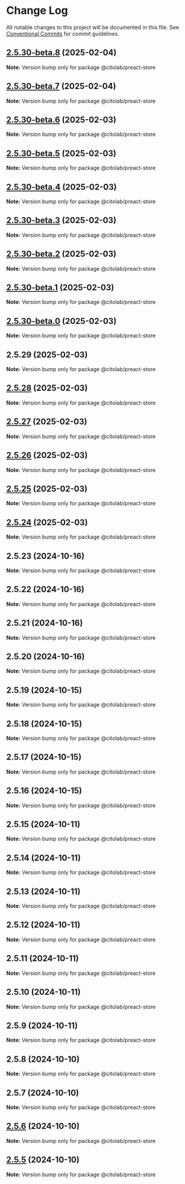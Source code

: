 # Change Log

All notable changes to this project will be documented in this file.
See [Conventional Commits](https://conventionalcommits.org) for commit guidelines.

## [2.5.30-beta.8](https://github.com/Citolab/tspci/compare/v2.5.30-beta.7...v2.5.30-beta.8) (2025-02-04)

**Note:** Version bump only for package @citolab/preact-store





## [2.5.30-beta.7](https://github.com/Citolab/tspci/compare/v2.5.30-beta.6...v2.5.30-beta.7) (2025-02-04)

**Note:** Version bump only for package @citolab/preact-store





## [2.5.30-beta.6](https://github.com/Citolab/tspci/compare/v2.5.30-beta.5...v2.5.30-beta.6) (2025-02-03)

**Note:** Version bump only for package @citolab/preact-store





## [2.5.30-beta.5](https://github.com/Citolab/tspci/compare/v2.5.30-beta.4...v2.5.30-beta.5) (2025-02-03)

**Note:** Version bump only for package @citolab/preact-store





## [2.5.30-beta.4](https://github.com/Citolab/tspci/compare/v2.5.30-beta.3...v2.5.30-beta.4) (2025-02-03)

**Note:** Version bump only for package @citolab/preact-store





## [2.5.30-beta.3](https://github.com/Citolab/tspci/compare/v2.5.30-beta.2...v2.5.30-beta.3) (2025-02-03)

**Note:** Version bump only for package @citolab/preact-store





## [2.5.30-beta.2](https://github.com/Citolab/tspci/compare/v2.5.30-beta.1...v2.5.30-beta.2) (2025-02-03)

**Note:** Version bump only for package @citolab/preact-store





## [2.5.30-beta.1](https://github.com/Citolab/tspci/compare/v2.5.30-beta.0...v2.5.30-beta.1) (2025-02-03)

**Note:** Version bump only for package @citolab/preact-store





## [2.5.30-beta.0](https://github.com/Citolab/tspci/compare/v2.5.29...v2.5.30-beta.0) (2025-02-03)

**Note:** Version bump only for package @citolab/preact-store





## 2.5.29 (2025-02-03)

**Note:** Version bump only for package @citolab/preact-store





## [2.5.28](https://github.com/Citolab/tspci/compare/v2.5.27...v2.5.28) (2025-02-03)

**Note:** Version bump only for package @citolab/preact-store





## [2.5.27](https://github.com/Citolab/tspci/compare/v2.5.26...v2.5.27) (2025-02-03)

**Note:** Version bump only for package @citolab/preact-store





## [2.5.26](https://github.com/Citolab/tspci/compare/v2.5.25...v2.5.26) (2025-02-03)

**Note:** Version bump only for package @citolab/preact-store





## [2.5.25](https://github.com/Citolab/tspci/compare/v2.5.24...v2.5.25) (2025-02-03)

**Note:** Version bump only for package @citolab/preact-store





## [2.5.24](https://github.com/Citolab/tspci/compare/v2.5.23...v2.5.24) (2025-02-03)

**Note:** Version bump only for package @citolab/preact-store





## 2.5.23 (2024-10-16)

**Note:** Version bump only for package @citolab/preact-store





## 2.5.22 (2024-10-16)

**Note:** Version bump only for package @citolab/preact-store





## 2.5.21 (2024-10-16)

**Note:** Version bump only for package @citolab/preact-store





## 2.5.20 (2024-10-16)

**Note:** Version bump only for package @citolab/preact-store





## 2.5.19 (2024-10-15)

**Note:** Version bump only for package @citolab/preact-store





## 2.5.18 (2024-10-15)

**Note:** Version bump only for package @citolab/preact-store





## 2.5.17 (2024-10-15)

**Note:** Version bump only for package @citolab/preact-store





## 2.5.16 (2024-10-15)

**Note:** Version bump only for package @citolab/preact-store





## 2.5.15 (2024-10-11)

**Note:** Version bump only for package @citolab/preact-store





## 2.5.14 (2024-10-11)

**Note:** Version bump only for package @citolab/preact-store





## 2.5.13 (2024-10-11)

**Note:** Version bump only for package @citolab/preact-store





## 2.5.12 (2024-10-11)

**Note:** Version bump only for package @citolab/preact-store





## 2.5.11 (2024-10-11)

**Note:** Version bump only for package @citolab/preact-store





## 2.5.10 (2024-10-11)

**Note:** Version bump only for package @citolab/preact-store





## 2.5.9 (2024-10-11)

**Note:** Version bump only for package @citolab/preact-store





## 2.5.8 (2024-10-10)

**Note:** Version bump only for package @citolab/preact-store





## 2.5.7 (2024-10-10)

**Note:** Version bump only for package @citolab/preact-store





## [2.5.6](https://github.com/Citolab/tspci/compare/v2.5.5...v2.5.6) (2024-10-10)

**Note:** Version bump only for package @citolab/preact-store





## [2.5.5](https://github.com/Citolab/tspci/compare/v2.5.4...v2.5.5) (2024-10-10)

**Note:** Version bump only for package @citolab/preact-store
